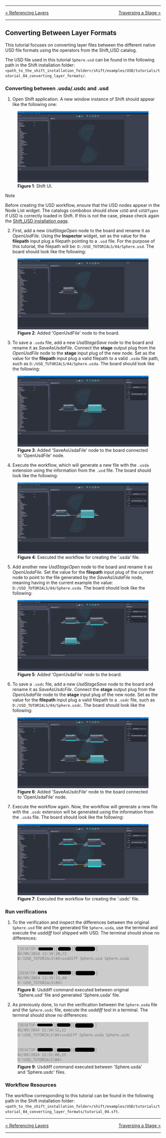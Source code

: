 
---

<p style="text-align:left;">

[< Referencing Layers](usd_tutorial_03)
<span style="float:right;">
[Traversing a Stage >](usd_tutorial_05)
</span>

</p>

---

## Converting Between Layer Formats

This tutorial focuses on converting layer files between the different native USD file formats using the operators from the Shift_USD catalog.

The USD file used in this tutorial `Sphere.usd` can be found in the following path in the Shift installation folder: `<path_to_the_shift_installation_folder>/shift/examples/USD/tutorials/tutorial_04_converting_layer_formats/`.


### Converting between .usda/.usdc and .usd

1. Open Shift application. A new window instance of Shift should appear like the following one:

<figure>
    <img src="images/usd_tutorial_04/step_01_t04.png" alt="Shift UI.">
    <figcaption><b>Figure 1</b>: Shift UI.</figcaption>
</figure>

>[!NOTE]
> Before creating the USD workflow, ensure that the USD nodes appear in the Node List widget. The catalogs combobox should show `sUSD` and `sUSDTypes` if USD is correctly loaded in Shift. If this is not the case, please check again the [Shift_USD installation page](../usd#installation).

2. First, add a new *UsdStageOpen* node to the board and rename it as *OpenUsdFile*. Using the **Inspector** widget, set as the value for the **filepath** input plug a filepath pointing to a `.usd` file. For the purpose of this tutorial, the filepath will be: `D:/USD_TUTORIALS/04/Sphere.usd`. The board should look like the following:

<figure>
    <img src="images/usd_tutorial_04/step_02_t04.png" alt="Added 'OpenUsdFile' node to the board.">
    <figcaption><b>Figure 2</b>: Added 'OpenUsdFile' node to the board.</figcaption>
</figure>

3. To save a `.usda` file, add a new *UsdStageSave* node to the board and rename it as *SaveAsUsdaFile*. Connect the **stage** output plug from the *OpenUsdFile* node to the **stage** input plug of the new node. Set as the value for the **filepath** input plug a valid filepath to a valid `.usda` file path, such as `D:/USD_TUTORIALS/04/Sphere.usda`. The board should look like the following:

<figure>
    <img src="images/usd_tutorial_04/step_03_t04.png" alt="Added 'SaveAsUsdaFile' node to the board connected to 'OpenUsdFile' node.">
    <figcaption><b>Figure 3</b>: Added 'SaveAsUsdaFile' node to the board connected to 'OpenUsdFile' node.</figcaption>
</figure>

4. Execute the workflow, which will generate a new file with the `.usda` extension using the information from the `.usd` file. The board should look like the following:

<figure>
    <img src="images/usd_tutorial_04/step_04_t04.png" alt="Executed the workflow for creating the '.usda' file.">
    <figcaption><b>Figure 4</b>: Executed the workflow for creating the '.usda' file.</figcaption>
</figure>

5. Add another new *UsdStageOpen* node to the board and rename it as *OpenUsdaFile*. Set the value for the **filepath** input plug of the current node to point to the file generated by the *SaveAsUsdaFile* node, meaning having in the current example the value: `D:/USD_TUTORIALS/04/Sphere.usda`. The board should look like the following:

<figure>
    <img src="images/usd_tutorial_04/step_05_t04.png" alt="Added 'OpenUsdaFile' node to the board.">
    <figcaption><b>Figure 5</b>: Added 'OpenUsdaFile' node to the board.</figcaption>
</figure>

6. To save a `.usdc` file, add a new *UsdStageSave* node to the board and rename it as *SaveAsUsdcFile*. Connect the **stage** output plug from the *OpenUsdaFile* node to the **stage** input plug of the new node. Set as the value for the **filepath** input plug a valid filepath to a `.usdc` file, such as `D:/USD_TUTORIALS/04/Sphere.usdc`. The board should look like the following:

<figure>
    <img src="images/usd_tutorial_04/step_06_t04.png" alt="Added 'SaveAsUsdcFile' node to the board connected to 'OpenUsdaFile' node.">
    <figcaption><b>Figure 6</b>: Added 'SaveAsUsdcFile' node to the board connected to 'OpenUsdaFile' node.</figcaption>
</figure>

7. Execute the workflow again. Now, the workflow will generate a new file with the `.usdc` extension will be generated using the information from the `.usda` file. The board should look like the following:

<figure>
    <img src="images/usd_tutorial_04/step_07_t04.png" alt="Executed the workflow for creating the '.usdc' file.">
    <figcaption><b>Figure 7</b>: Executed the workflow for creating the '.usdc' file.</figcaption>
</figure>


### Run verifications

1. To the verification and inspect the differences between the original `Sphere.usd` file and the generated file `Sphere.usda`, use the terminal and execute the *usddiff* tool shipped with USD. The terminal should show no differences:

<figure>
    <img src="images/usd_tutorial_04/verification_01_t04.png" alt="Usddiff command executed between original 'Sphere.usd' file and generated 'Sphere.usda' file." width="475" height="133">
    <figcaption><b>Figure 8</b>: Usddiff command executed between original 'Sphere.usd' file and generated 'Sphere.usda' file.</figcaption>
</figure>

2. As previously done, to run the verification between the `Sphere.usda` file and the `Sphere.usdc` file, execute the *usddiff* tool in a terminal. The terminal should show no differences:

<figure>
    <img src="images/usd_tutorial_04/verification_02_t04.png" alt="Usddiff command executed between 'Sphere.usda' and 'Sphere.usdc' files."  width="475" height="133">
    <figcaption><b>Figure 9</b>: Usddiff command executed between 'Sphere.usda' and 'Sphere.usdc' files.</figcaption>
</figure>


### Workflow Resources

The workflow corresponding to this tutorial can be found in the following path in the Shift installation folder: `<path_to_the_shift_installation_folder>/shift/examples/USD/tutorials/tutorial_04_converting_layer_formats/tutorial_04.sft`.

---

<p style="text-align:left;">

[< Referencing Layers](usd_tutorial_03)
<span style="float:right;">
[Traversing a Stage >](usd_tutorial_05)
</span>

</p>

---
